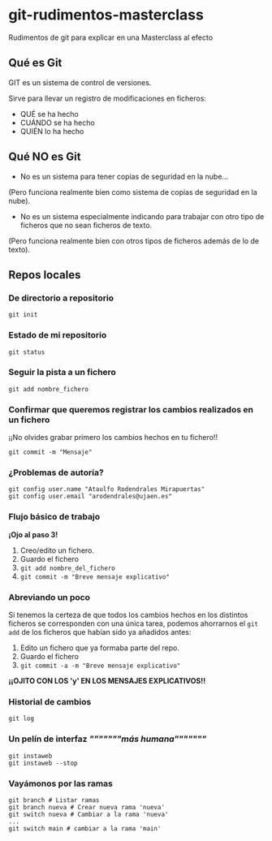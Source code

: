 # git-rudimentos-masterclass
Rudimentos de git para explicar en una Masterclass al efecto

## Qué es Git
GIT es un sistema de control de versiones.

Sirve para llevar un registro de modificaciones en ficheros: 

* QUÉ se ha hecho
* CUÁNDO se ha hecho
* QUIÉN lo ha hecho

## Qué NO es Git

* No es un sistema para tener copias de seguridad en la nube... 

(Pero funciona realmente bien como sistema de copias de seguridad en la nube).
* No es un sistema especialmente indicando para trabajar con otro tipo de ficheros que no sean ficheros de texto.

(Pero funciona realmente bien con otros tipos de ficheros además de lo de texto).
  
## Repos locales
### De directorio a repositorio
```
git init
```

### Estado de mi repositorio
```
git status
```

### Seguir la pista a un fichero
```
git add nombre_fichero
```

### Confirmar que queremos registrar los cambios realizados en un fichero
¡¡No olvides grabar primero los cambios hechos en tu fichero!!

```
git commit -m "Mensaje"
```
### ¿Problemas de autoría?
```
git config user.name "Ataulfo Rodendrales Mirapuertas"
git config user.email "arodendrales@ujaen.es"
```
### Flujo básico de trabajo
**¡Ojo al paso 3!**

1. Creo/edito un fichero.
2. Guardo el fichero
3. `git add nombre_del_fichero`
4. `git commit -m "Breve mensaje explicativo"`

### Abreviando un poco
Si tenemos la certeza de que todos los cambios hechos en los distintos ficheros se corresponden con una única tarea, podemos ahorrarnos el `git add` de los ficheros que habían sido ya añadidos antes:

1. Edito un fichero que ya formaba parte del repo.
2. Guardo el fichero
3. `git commit -a -m "Breve mensaje explicativo"`

**¡¡OJITO CON LOS 'y' EN LOS MENSAJES EXPLICATIVOS!!**

### Historial de cambios
```
git log
```

### Un pelín de interfaz *"""""""más humana"""""""*
```
git instaweb
git instaweb --stop
```

### Vayámonos por las ramas
```
git branch # Listar ramas
git branch nueva # Crear nueva rama 'nueva'
git switch nueva # Cambiar a la rama 'nueva'
...
git switch main # cambiar a la rama 'main'
```






